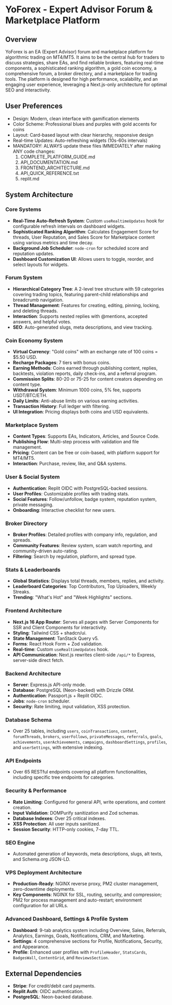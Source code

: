 # YoForex - Expert Advisor Forum & Marketplace Platform

## Overview
YoForex is an EA (Expert Advisor) forum and marketplace platform for algorithmic trading on MT4/MT5. It aims to be the central hub for traders to discuss strategies, share EAs, and find reliable brokers, featuring real-time components, a sophisticated ranking algorithm, a gold coin economy, a comprehensive forum, a broker directory, and a marketplace for trading tools. The platform is designed for high performance, scalability, and an engaging user experience, leveraging a Next.js-only architecture for optimal SEO and interactivity.

## User Preferences
- Design: Modern, clean interface with gamification elements
- Color Scheme: Professional blues and purples with gold accents for coins
- Layout: Card-based layout with clear hierarchy, responsive design
- Real-time Updates: Auto-refreshing widgets (10s-60s intervals)
- MANDATORY: ALWAYS update these files IMMEDIATELY after making ANY code changes:
    1. COMPLETE_PLATFORM_GUIDE.md
    2. API_DOCUMENTATION.md
    3. FRONTEND_ARCHITECTURE.md
    4. API_QUICK_REFERENCE.txt
    5. replit.md

## System Architecture

### Core Systems
- **Real-Time Auto-Refresh System**: Custom `useRealtimeUpdates` hook for configurable refresh intervals on dashboard widgets.
- **Sophisticated Ranking Algorithm**: Calculates Engagement Score for threads, User Reputation, and Sales Score for Marketplace content using various metrics and time decay.
- **Background Job Scheduler**: `node-cron` for scheduled score and reputation updates.
- **Dashboard Customization UI**: Allows users to toggle, reorder, and select layouts for widgets.

### Forum System
- **Hierarchical Category Tree**: A 2-level tree structure with 59 categories covering trading topics, featuring parent-child relationships and breadcrumb navigation.
- **Thread Management**: Features for creating, editing, pinning, locking, and deleting threads.
- **Interaction**: Supports nested replies with @mentions, accepted answers, and helpful votes.
- **SEO**: Auto-generated slugs, meta descriptions, and view tracking.

### Coin Economy System
- **Virtual Currency**: "Gold coins" with an exchange rate of 100 coins = $5.50 USD.
- **Recharge Packages**: 7 tiers with bonus coins.
- **Earning Methods**: Coins earned through publishing content, replies, backtests, violation reports, daily check-ins, and a referral program.
- **Commission Splits**: 80-20 or 75-25 for content creators depending on content type.
- **Withdrawal System**: Minimum 1000 coins, 5% fee, supports USDT/BTC/ETH.
- **Daily Limits**: Anti-abuse limits on various earning activities.
- **Transaction History**: Full ledger with filtering.
- **UI Integration**: Pricing displays both coins and USD equivalents.

### Marketplace System
- **Content Types**: Supports EAs, Indicators, Articles, and Source Code.
- **Publishing Flow**: Multi-step process with validation and file management.
- **Pricing**: Content can be free or coin-based, with platform support for MT4/MT5.
- **Interaction**: Purchase, review, like, and Q&A systems.

### User & Social System
- **Authentication**: Replit OIDC with PostgreSQL-backed sessions.
- **User Profiles**: Customizable profiles with trading stats.
- **Social Features**: Follow/unfollow, badge system, reputation system, private messaging.
- **Onboarding**: Interactive checklist for new users.

### Broker Directory
- **Broker Profiles**: Detailed profiles with company info, regulation, and spreads.
- **Community Features**: Review system, scam watch reporting, and community-driven auto-rating.
- **Filtering**: Search by regulation, platform, and spread type.

### Stats & Leaderboards
- **Global Statistics**: Displays total threads, members, replies, and activity.
- **Leaderboard Categories**: Top Contributors, Top Uploaders, Weekly Streaks.
- **Trending**: "What's Hot" and "Week Highlights" sections.

### Frontend Architecture
- **Next.js 16 App Router**: Serves all pages with Server Components for SSR and Client Components for interactivity.
- **Styling**: Tailwind CSS + shadcn/ui.
- **State Management**: TanStack Query v5.
- **Forms**: React Hook Form + Zod validation.
- **Real-time**: Custom `useRealtimeUpdates` hook.
- **API Communication**: Next.js rewrites client-side `/api/*` to Express, server-side direct fetch.

### Backend Architecture
- **Server**: Express.js API-only mode.
- **Database**: PostgreSQL (Neon-backed) with Drizzle ORM.
- **Authentication**: Passport.js + Replit OIDC.
- **Jobs**: `node-cron` scheduler.
- **Security**: Rate limiting, input validation, XSS protection.

### Database Schema
- Over 25 tables, including `users`, `coinTransactions`, `content`, `forumThreads`, `brokers`, `userFollows`, `privateMessages`, `referrals`, `goals`, `achievements`, `userAchievements`, `campaigns`, `dashboardSettings`, `profiles`, and `userSettings`, with extensive indexing.

### API Endpoints
- Over 65 RESTful endpoints covering all platform functionalities, including specific tree endpoints for categories.

### Security & Performance
- **Rate Limiting**: Configured for general API, write operations, and content creation.
- **Input Validation**: DOMPurify sanitization and Zod schemas.
- **Database Indexes**: Over 25 critical indexes.
- **XSS Protection**: All user inputs sanitized.
- **Session Security**: HTTP-only cookies, 7-day TTL.

### SEO Engine
- Automated generation of keywords, meta descriptions, slugs, alt texts, and Schema.org JSON-LD.

### VPS Deployment Architecture
- **Production-Ready**: NGINX reverse proxy, PM2 cluster management, zero-downtime deployments.
- **Key Components**: NGINX for SSL, routing, security, and compression; PM2 for process management and auto-restart; environment configuration for all URLs.

### Advanced Dashboard, Settings & Profile System
- **Dashboard**: 9-tab analytics system including Overview, Sales, Referrals, Analytics, Earnings, Goals, Notifications, CRM, and Marketing.
- **Settings**: 4 comprehensive sections for Profile, Notifications, Security, and Appearance.
- **Profile**: Enhanced user profiles with `ProfileHeader`, `StatsCards`, `BadgesWall`, `ContentGrid`, and `ReviewsSection`.

## External Dependencies
- **Stripe**: For credit/debit card payments.
- **Replit Auth**: OIDC authentication.
- **PostgreSQL**: Neon-backed database.